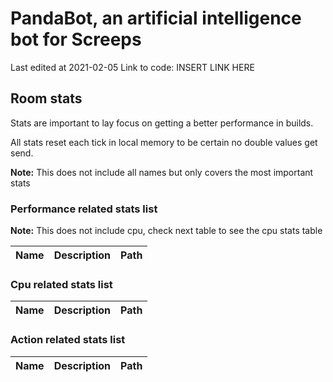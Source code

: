 # PandaBot, an artificial intelligence bot for Screeps

Last edited at 2021-02-05
Link to code: INSERT LINK HERE

## Room stats

Stats are important to lay focus on getting a better performance in builds.

All stats reset each tick in local memory to be certain no double values get send.

**Note:** This does not include all names but only covers the most important stats

### Performance related stats list

**Note:** This does not include cpu, check next table to see the cpu stats table

| Name      | Description                | Path               |
|-----------|:--------------------------:|:------------------:|

### Cpu related stats list

| Name      | Description                | Path               |
|-----------|:--------------------------:|:------------------:|

### Action related stats list

| Name      | Description                | Path               |
|-----------|:--------------------------:|:------------------:|
